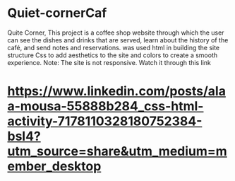 # Quiet-cornerCaf
 Quite Corner, This project is a coffee shop website through which the user can see the dishes and drinks that are served, learn about the history of the café, and send notes and reservations. was used html in building the site structure Css to add aesthetics to the site and colors to create a smooth experience.
 Note: The site is not responsive.
 Watch it through this link
# https://www.linkedin.com/posts/alaa-mousa-55888b284_css-html-activity-7178110328180752384-bsl4?utm_source=share&utm_medium=member_desktop
